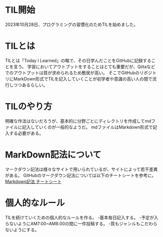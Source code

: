 #  TIL開始
2023年10月28日、プログラミングの習慣化のためTILを始めました。

#  TILとは
TILとは「Today I Learned」の略で、その日学んだことをGitHubに記録することを言う。
学習においてアウトプットをすることはとても重要だが、Qiitaなどでのアウトプットは質が求められるため敷居が高い。
そこでGitHubのリポジトリにMarkDown形式でTILを記入していくことが初学者や意識の高い人の間で流行しつつあるらしい。

#  TILのやり方
明確な作法はないだろうが、基本的に分野ごとにディレクトリを作成してmdファイルに記入していくのが一般的なようだ。
mdファイルはMarkdown形式で記入する必要がある。

#  MarkDown記法について
マークダウン記法は様々なサイトで用いられているが、サイトによって若干差異がある。
GitHubのマークダウン記法については以下のチートシートを参考に。
[Markdown記法 チートシート](https://gist.github.com/mignonstyle/083c9e1651d7734f84c99b8cf49d57fa#file-markdown-cheatsheet-md)

#  個人的なルール
TILを続けていくための個人的なルールを作る。
-基本毎日記入する。
-予定が入らないようにAM7:00~AM8:00の間に一件投稿する。
-質もジャンルもこだわらないようにする。
